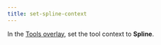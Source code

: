 ```yaml
---
title: set-spline-context
---
```


In the [Tools overlay](https://docs.unity3d.com/Manual/overlays.html), set the tool context to **Spline**.